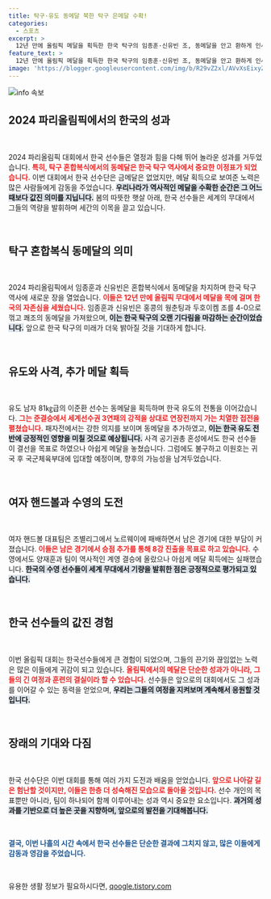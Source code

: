 ```yaml
---
title: 탁구·유도 동메달 북한 탁구 은메달 수확!
categories:
  - 스포츠
excerpt: >
  12년 만에 올림픽 메달을 획득한 한국 탁구의 임종훈·신유빈 조, 동메달을 안고 환하게 인사! 메달 순위 5위에 올라가며 힘찬 출발을 알린 한국 선수단. 종목을 넘나드는 열정의 승리, 올림픽의 감동을 함께 느껴보세요!
feature_text: >
  12년 만에 올림픽 메달을 획득한 한국 탁구의 임종훈·신유빈 조, 동메달을 안고 환하게 인사! 메달 순위 5위에 올라가며 힘찬 출발을 알린 한국 선수단. 종목을 넘나드는 열정의 승리, 올림픽의 감동을 함께 느껴보세요!
image: 'https://blogger.googleusercontent.com/img/b/R29vZ2xl/AVvXsEixyZcFfHzMRdzZMjFBmAUKJYCLCGyLL1o632UiGVXcaFdKo_bkvkuCioo0uUKlGfBVcT3P84aROyZIXSBEx3Aw5nCQ3pTgDom1WDC4m8eifvWiAmWEEVb4x6G_l8C0QH225ldMjyaFvpxGEBGNO37VmDTDMHGhJPq73UglMfDca1-0aw/s1600/blogspot.png'
---
```


<p><img src="https://blogger.googleusercontent.com/img/b/R29vZ2xl/AVvXsEixyZcFfHzMRdzZMjFBmAUKJYCLCGyLL1o632UiGVXcaFdKo_bkvkuCioo0uUKlGfBVcT3P84aROyZIXSBEx3Aw5nCQ3pTgDom1WDC4m8eifvWiAmWEEVb4x6G_l8C0QH225ldMjyaFvpxGEBGNO37VmDTDMHGhJPq73UglMfDca1-0aw/s1600/blogspot.png" alt="info 속보" /></p>

<h2 data-ke-size="size26">2024 파리올림픽에서의 한국의 성과</h2>

<p data-ke-size="size16">&nbsp;</p> 

<p>2024 파리올림픽 대회에서 한국 선수들은 열정과 힘을 다해 뛰어 놀라운 성과를 거두었습니다. <b><span style="color: #ee2323;">특히, 탁구 혼합복식에서의 동메달은 한국 탁구 역사에서 중요한 이정표가 되었습니다.</span></b> 이번 대회에서 한국 선수단은 금메달은 없었지만, 메달 획득으로 보여준 노력은 많은 사람들에게 감동을 주었습니다. <b><span style="background-color: #21538527;">우리나라가 역사적인 메달을 수확한 순간은 그 어느 때보다 값진 의미를 지닙니다.</span></b> 봄의 따뜻한 햇살 아래, 한국 선수들은 세계의 무대에서 그들의 역량을 발휘하며 세간의 이목을 끌고 있습니다.</p>

<p data-ke-size="size16">&nbsp;</p> 

<h2 data-ke-size="size26">탁구 혼합복식 동메달의 의미</h2>

<p data-ke-size="size16">&nbsp;</p> 

<p>2024 파리올림픽에서 임종훈과 신유빈은 혼합복식에서 동메달을 차지하며 한국 탁구 역사에 새로운 장을 열었습니다. <b><span style="color: #ee2323;">이들은 12년 만에 올림픽 무대에서 메달을 목에 걸며 한국의 자존심을 세웠습니다.</span></b> 임종훈과 신유빈은 홍콩의 웡춘팅과 두호이켐 조를 4-0으로 꺾고 쾌조의 동메달을 가져왔으며, <b><span style="background-color: #21538527;">이는 한국 탁구의 오랜 기다림을 마감하는 순간이었습니다.</span></b> 앞으로 한국 탁구의 미래가 더욱 밝아질 것을 기대하게 합니다.</p>

<p data-ke-size="size16">&nbsp;</p>

<h2 data-ke-size="size26">유도와 사격, 추가 메달 획득</h2>

<p data-ke-size="size16">&nbsp;</p> 

<p>유도 남자 81㎏급의 이준환 선수는 동메달을 획득하며 한국 유도의 전통을 이어갔습니다. <b><span style="color: #ee2323;">그는 준결승에서 세계선수권 3연패의 강적을 상대로 연장전까지 가는 치열한 접전을 펼쳤습니다.</span></b> 패자전에서는 강한 의지를 보이며 동메달을 추가하였고, <b><span style="background-color: #21538527;">이는 한국 유도 전반에 긍정적인 영향을 미칠 것으로 예상됩니다.</span></b> 사격 공기권총 혼성에서도 한국 선수들이 결선을 목표로 하였으나 아쉽게 메달을 놓쳤습니다. 그럼에도 불구하고 이원호는 귀국 후 국군체육부대에 입대할 예정이며, 향후의 가능성을 남겨두었습니다.</p>

<p data-ke-size="size16">&nbsp;</p>

<h2 data-ke-size="size26">여자 핸드볼과 수영의 도전</h2>

<p data-ke-size="size16">&nbsp;</p> 

<p>여자 핸드볼 대표팀은 조별리그에서 노르웨이에 패배하면서 남은 경기에 대한 부담이 커졌습니다. <b><span style="color: #ee2323;">이들은 남은 경기에서 승점 추가를 통해 8강 진출을 목표로 하고 있습니다.</span></b> 수영에서도 양재훈과 팀이 역사적인 계영 결승에 올랐으나 아쉽게 메달 획득에는 실패했습니다. <b><span style="background-color: #21538527;">한국의 수영 선수들이 세계 무대에서 기량을 발휘한 점은 긍정적으로 평가되고 있습니다.</span></b></p>

<p data-ke-size="size16">&nbsp;</p>

<h2 data-ke-size="size26">한국 선수들의 값진 경험</h2>

<p data-ke-size="size16">&nbsp;</p> 

<p>이번 올림픽 대회는 한국선수들에게 큰 경험이 되었으며, 그들의 끈기와 끊임없는 노력은 많은 이들에게 귀감이 되고 있습니다. <b><span style="color: #ee2323;">올림픽에서의 메달은 단순한 성과가 아니라, 그들의 긴 여정과 훈련의 결실이라 할 수 있습니다.</span></b> 선수들은 앞으로의 대회에서도 그 성과를 이어갈 수 있는 동력을 얻었으며, <b><span style="background-color: #21538527;">우리는 그들의 여정을 지켜보며 계속해서 응원할 것입니다.</span></b></p>

<p data-ke-size="size16">&nbsp;</p>

<h2 data-ke-size="size26">장래의 기대와 다짐</h2>

<p data-ke-size="size16">&nbsp;</p> 

<p>한국 선수단은 이번 대회를 통해 여러 가지 도전과 배움을 얻었습니다. <b><span style="color: #ee2323;">앞으로 나아갈 길은 험난할 것이지만, 이들은 한층 더 성숙해진 모습으로 돌아올 것입니다.</span></b> 선수 개인의 목표뿐만 아니라, 팀이 하나되어 함께 이루어내는 성과 역시 중요한 요소입니다. <b><span style="background-color: #21538527;">과거의 성과를 기반으로 더 높은 곳을 지향하며, 앞으로의 발전을 기대해봅니다.</span></b> </p>

<p data-ke-size="size16">&nbsp;</p>

<p><b><span style="color: #1a5490;">결국, 이번 나흘의 시간 속에서 한국 선수들은 단순한 결과에 그치지 않고, 많은 이들에게 감동과 영감을 주었습니다.</span></b> <p data-ke-size="size16">&nbsp;</p></p>
유용한 생활 정보가 필요하시다면, <a href="https://qoogle.tistory.com" rel="dofollow">qoogle.tistory.com</a>


